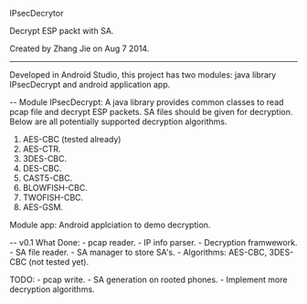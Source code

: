 IPsecDecrytor

Decrypt ESP packt with SA.

Created by Zhang Jie on Aug 7 2014.

-----------------------
Developed in Android Studio, this project has two modules: java library IPsecDecrypt and android application app.

-- 
Module IPsecDecrypt:
	A java library provides common classes to read pcap file and decrypt ESP packets. SA files should be given for decryption.
	Below  are all potentially supported decryption algorithms.
1.	AES-CBC (tested already)
2.	AES-CTR.
3.	3DES-CBC.
4.	DES-CBC.
5.	CAST5-CBC.
6.	BLOWFISH-CBC.
7.	TWOFISH-CBC.
8.	AES-GSM.
	

Module app: 
	Android applciation to demo decryption.

--
v0.1
What Done:
	- pcap reader.
	- IP info parser.
	- Decryption framwework.
	- SA file reader.
	- SA manager to store SA's.
	- Algorithms: AES-CBC, 3DES-CBC (not tested yet).

TODO:
	- pcap write.
	- SA generation on rooted phones.
	- Implement more decryption algorithms.


